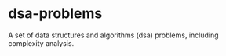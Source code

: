 # dsa-problems
A set of data structures and algorithms (dsa) problems, including complexity analysis.

